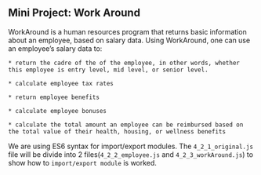 ## Mini Project: Work Around

WorkAround is a human resources program that returns basic information about an employee, based on salary data. Using WorkAround, one can use an employee’s salary data to:

    * return the cadre of the of the employee, in other words, whether this employee is entry level, mid level, or senior level.

    * calculate employee tax rates

    * return employee benefits

    * calculate employee bonuses

    * calculate the total amount an employee can be reimbursed based on the total value of their health, housing, or wellness benefits

We are using ES6 syntax for import/export modules.
The `4_2_1_original.js` file will be divide into 2 files(`4_2_2_employee.js` and `4_2_3_workAround.js`) to show how to `import/export module` is worked.
